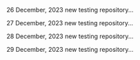26 December, 2023
new testing repository...

27 December, 2023
new testing repository...

28 December, 2023
new testing repository...

29 December, 2023
new testing repository...
